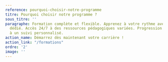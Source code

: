 ```yaml
---
reference: pourquoi-choisir-notre-programme
titre: Pourquoi choisir notre programme ?
sous_titre: ''
paragraphe: Formation complète et flexible. Apprenez à votre rythme avec un tuteur
  dédié. Accès 24/7 à des ressources pédagogiques variées. Progression garantie grâce
  à un suivi personnalisé.
action_name: Démarrez dès maintenant votre carrière !
action_link: "/formations"
ordre: '2'
image: ''
---
```

